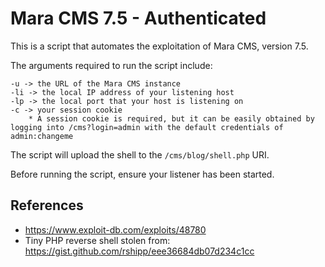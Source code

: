 # Mara CMS 7.5 - Authenticated

This is a script that automates the exploitation of Mara CMS, version 7.5. 

The arguments required to run the script include:

```
-u -> the URL of the Mara CMS instance
-li -> the local IP address of your listening host
-lp -> the local port that your host is listening on
-c -> your session cookie
	* A session cookie is required, but it can be easily obtained by logging into /cms?login=admin with the default credentials of admin:changeme
```

The script will upload the shell to the `/cms/blog/shell.php` URI.

Before running the script, ensure your listener has been started. 

## References

* https://www.exploit-db.com/exploits/48780
* Tiny PHP reverse shell stolen from: https://gist.github.com/rshipp/eee36684db07d234c1cc
